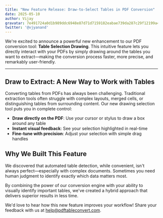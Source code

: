 ```yaml
---
title: "New Feature Release: Draw-to-Select Tables in PDF Conversion"
date: 2025-05-10
author: Vijay
gravatar: 7e491724a0d1b989ddc6948e87d71d7159182eabae739da287c29f12199a4d14
twitter: '@vjyanand'
---
```

We're excited to announce a powerful new enhancement to our PDF conversion tool: **Table Selection Drawing**. This intuitive feature lets you directly interact with your PDFs by simply drawing around the tables you want to extract—making the conversion process faster, more precise, and remarkably user-friendly.

---
## Draw to Extract: A New Way to Work with Tables

Converting tables from PDFs has always been challenging. Traditional extraction tools often struggle with complex layouts, merged cells, or distinguishing tables from surrounding content. Our new drawing selection tool puts you in complete control:

- **Draw directly on the PDF**: Use your cursor or stylus to draw a box around any table
- **Instant visual feedback**: See your selection highlighted in real-time
- **Fine-tune with precision**: Adjust your selection with simple drag handles

## Why We Built This Feature

We discovered that automated table detection, while convenient, isn't always perfect—especially with complex documents. Sometimes you need human judgment to identify exactly which data matters most.

By combining the power of our conversion engine with your ability to visually identify important tables, we've created a hybrid approach that delivers superior results in less time.


We'd love to hear how this new feature improves your workflow! Share your feedback with us at help@pdftableconvert.com.